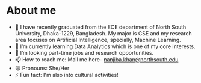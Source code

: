 # About me

- 🔭 I have recently graduated from the ECE department of North South University, Dhaka-1229, Bangladesh. My major is CSE and my research area focuses on Artificial Intelligence, specially, Machine Learning.
- 🌱 I’m currently learning Data Analytics which is one of my core interests. 
- 🔎 I’m looking part-time jobs and research opportunities.
- 📫 How to reach me: Mail me here- nanjiba.khan@northsouth.edu
- 😄 Pronouns: She/Her
- ⚡ Fun fact: I'm also into cultural activities!
